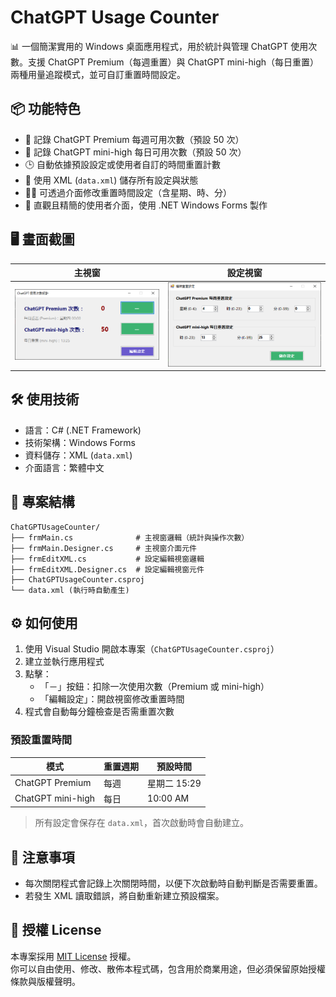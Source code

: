 # ChatGPT Usage Counter

📊 一個簡潔實用的 Windows 桌面應用程式，用於統計與管理 ChatGPT 使用次數。支援 ChatGPT Premium（每週重置）與 ChatGPT mini-high（每日重置）兩種用量追蹤模式，並可自訂重置時間設定。

## 📦 功能特色

- 🔢 記錄 ChatGPT Premium 每週可用次數（預設 50 次）
- 🔁 記錄 ChatGPT mini-high 每日可用次數（預設 50 次）
- 🕒 自動依據預設設定或使用者自訂的時間重置計數
- 💾 使用 XML (`data.xml`) 儲存所有設定與狀態
- 🧑‍💻 可透過介面修改重置時間設定（含星期、時、分）
- 🎨 直觀且精簡的使用者介面，使用 .NET Windows Forms 製作

## 🖥️ 畫面截圖

| 主視窗                             | 設定視窗                                     |
|:-------------------------------:|:----------------------------------------:|
| ![Main UI](screenshot_main.png) | ![Edit Settings UI](screenshot_edit.png) |

## 🛠️ 使用技術

- 語言：C# (.NET Framework)
- 技術架構：Windows Forms
- 資料儲存：XML (`data.xml`)
- 介面語言：繁體中文

## 🧰 專案結構

```
ChatGPTUsageCounter/
├── frmMain.cs              # 主視窗邏輯（統計與操作次數）
├── frmMain.Designer.cs     # 主視窗介面元件
├── frmEditXML.cs           # 設定編輯視窗邏輯
├── frmEditXML.Designer.cs  # 設定編輯視窗元件
├── ChatGPTUsageCounter.csproj
└── data.xml (執行時自動產生)
```

## ⚙️ 如何使用

1. 使用 Visual Studio 開啟本專案（`ChatGPTUsageCounter.csproj`）
2. 建立並執行應用程式
3. 點擊：
   - 「－」按鈕：扣除一次使用次數（Premium 或 mini-high）
   - 「編輯設定」：開啟視窗修改重置時間
4. 程式會自動每分鐘檢查是否需重置次數

### 預設重置時間

| 模式                | 重置週期 | 預設時間      |
| ----------------- | ---- | --------- |
| ChatGPT Premium   | 每週   | 星期二 15:29 |
| ChatGPT mini-high | 每日   | 10:00 AM  |

> 所有設定會保存在 `data.xml`，首次啟動時會自動建立。

## 🧪 注意事項

- 每次關閉程式會記錄上次關閉時間，以便下次啟動時自動判斷是否需要重置。
- 若發生 XML 讀取錯誤，將自動重新建立預設檔案。

## 📝 授權 License

本專案採用 [MIT License](LICENSE) 授權。  
你可以自由使用、修改、散佈本程式碼，包含用於商業用途，但必須保留原始授權條款與版權聲明。
